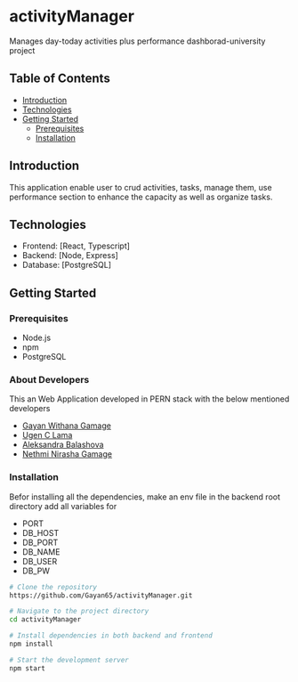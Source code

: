# activityManager

Manages day-today activities plus performance dashborad-university project

## Table of Contents

-   [Introduction](#introduction)
-   [Technologies](#technologies)
-   [Getting Started](#getting-started)
    -   [Prerequisites](#prerequisites)
    -   [Installation](#installation)

## Introduction

This application enable user to crud activities, tasks, manage them, use performance section to enhance the capacity as well as organize tasks.

## Technologies

-   Frontend: [React, Typescript]
-   Backend: [Node, Express]
-   Database: [PostgreSQL]

## Getting Started

### Prerequisites

-   Node.js
-   npm
-   PostgreSQL

### About Developers

This an Web Application developed in PERN stack with the below mentioned developers

-   [Gayan Withana Gamage](https://github.com/Gayan65)
-   [Ugen C Lama](https://github.com/ugyenchheda)
-   [Aleksandra Balashova](https://github.com/balashova12)
-   [Nethmi Nirasha Gamage](https://github.com/nethmiig)

### Installation

Befor installing all the dependencies, make an env file in the backend root directory add all variables for

-   PORT
-   DB_HOST
-   DB_PORT
-   DB_NAME
-   DB_USER
-   DB_PW

```bash
# Clone the repository
https://github.com/Gayan65/activityManager.git

# Navigate to the project directory
cd activityManager

# Install dependencies in both backend and frontend
npm install

# Start the development server
npm start

```
